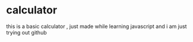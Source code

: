# calculator
this is a basic calculator , just made while learning javascript
and i am just trying out github
